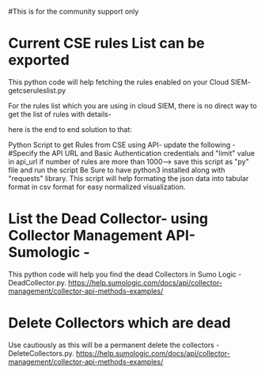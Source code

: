 #This is for the community support only

# Current CSE rules List can be exported
This python code will help fetching the rules enabled on your Cloud SIEM- getcseruleslist.py

For the rules list which you are using in cloud SIEM, there is no direct way to get the list of rules with details- 

here is the end to end solution to that:

Python Script to get Rules from CSE using API- update the following - 
#Specify the API URL and Basic Authentication credentials and "limit" value in api_url if number of rules are more than 1000--> save this script as "py" file and run the script
Be Sure to have python3 installed along with "requests" library. 
This script will help formating the json data into tabular format in csv format for easy normalized visualization.

# List the Dead Collector- using Collector Management API- Sumologic - 
This python code will help you find the dead Collectors in Sumo Logic - DeadCollector.py.
https://help.sumologic.com/docs/api/collector-management/collector-api-methods-examples/

# Delete Collectors which are dead
Use cautiously as this will be a permanent delete the collectors - DeleteCollectors.py.
https://help.sumologic.com/docs/api/collector-management/collector-api-methods-examples/
